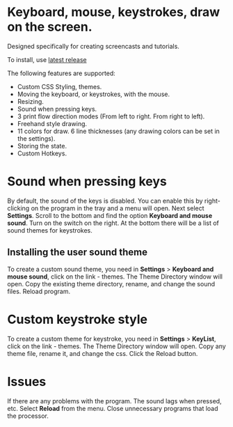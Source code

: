 
# Keyboard, mouse, keystrokes, draw on the screen.

Designed specifically for creating screencasts and tutorials.

To install, use [latest release](https://github.com/mnbcz/ScreenCast-Keyboard/releases)

The following features are supported:

- Custom CSS Styling, themes.
- Moving the keyboard, or keystrokes, with the mouse.
- Resizing.
- Sound when pressing keys.
- 3 print flow direction modes (From left to right. From right to left).
- Freehand style drawing.
- 11 colors for draw. 6 line thicknesses (any drawing colors can be set in the settings).
- Storing the state.
- Custom Hotkeys.



# Sound when pressing keys

By default, the sound of the keys is disabled.
You can enable this by right-clicking on the program in the tray and a menu will open.
Next select **Settings**. Scroll to the bottom and find the option **Keyboard and mouse sound**.
Turn on the switch on the right.
At the bottom there will be a list of sound themes for keystrokes.

## Installing the user sound theme

To create a custom sound theme, you need in **Settings** > **Keyboard and mouse sound**,  click on the link - themes.
The Theme Directory window will open.
Copy the existing theme directory, rename, and change the sound files.
Reload program.

# Custom keystroke style

To create a custom theme for keystroke,  you need in **Settings** > **KeyList**,  click on the link - themes.
The Theme Directory window will open.
Copy any theme file, rename it, and change the css.
Click the Reload button.

# Issues

If there are any problems with the program.
The sound lags when pressed, etc.
Select **Reload** from the menu.
Close unnecessary programs that load the processor.


